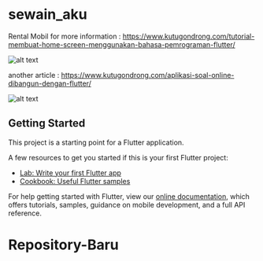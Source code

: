 # sewain_aku

Rental Mobil
for more information : 
https://www.kutugondrong.com/tutorial-membuat-home-screen-menggunakan-bahasa-pemrograman-flutter/


![alt text](https://www.kutugondrong.com/wp-content/uploads/2021/04/Tutorial-Membuat-Home-Screen-Menggunakan-Bahasa-Pemrograman-Flutter_2-300x227.png)

another article : 
https://www.kutugondrong.com/aplikasi-soal-online-dibangun-dengan-flutter/


![alt text](https://www.kutugondrong.com/wp-content/uploads/2021/04/Flutter-Tentang-Aplikasi-Soalin-Soal-Online-10.gif)

## Getting Started

This project is a starting point for a Flutter application.

A few resources to get you started if this is your first Flutter project:

- [Lab: Write your first Flutter app](https://flutter.dev/docs/get-started/codelab)
- [Cookbook: Useful Flutter samples](https://flutter.dev/docs/cookbook)

For help getting started with Flutter, view our
[online documentation](https://flutter.dev/docs), which offers tutorials,
samples, guidance on mobile development, and a full API reference.
# Repository-Baru

